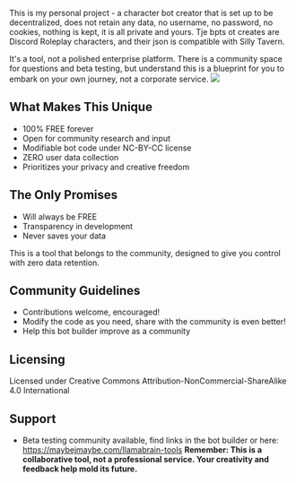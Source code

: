This is my personal project - a character bot creator that is set up to be decentralized, does not retain any data, no username, no password, no cookies, nothing is kept, it is all private and yours. Tje bpts ot creates are Discord Roleplay characters, and their json is compatible with Silly Tavern.

It's a tool, not a polished enterprise platform. There is a community space for questions and beta testing, but understand this is a blueprint for you to embark on your own journey, not a corporate service.
<img src="https://raw.githubusercontent.com/mjladiosa/builder/refs/heads/main/assets/openingandclosingcredits/botbuilderopeningscene.jpg"></img>

## __What Makes This Unique__ 

* 100% FREE forever
* Open for community research and input
* Modifiable bot code under NC-BY-CC license
* ZERO user data collection
* Prioritizes your privacy and creative freedom

## The Only Promises

* Will always be FREE
* Transparency in development
* Never saves your data

This is a tool that belongs to the community, designed to give you control with zero data retention.

## Community Guidelines

* Contributions welcome, encouraged! 
* Modify the code as you need, share with the community is even better!
* Help this bot builder improve as  a community

## Licensing
Licensed under Creative Commons Attribution-NonCommercial-ShareAlike 4.0 International

## Support

* Beta testing community available, find links in the bot builder or here: https://maybejmaybe.com/llamabrain-tools
**Remember: This is a collaborative tool, not a professional service. Your creativity and feedback help mold its future.**
